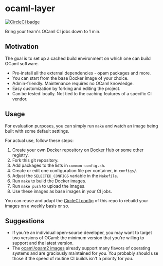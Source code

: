 ocaml-layer
==
[![CircleCI badge](https://circleci.com/gh/mjambon/ocaml-layer.svg?style=svg)](https://app.circleci.com/pipelines/github/mjambon/ocaml-layer)

Bring your team's OCaml CI jobs down to 1 min.

Motivation
--

The goal is to set up a cached build environment on which one can
build OCaml software.

* Pre-install all the external dependencies - opam packages and more.
* You can start from the base Docker image of your choice.
* Admin-friendly. Maintenance requires no OCaml knowledge.
* Easy customization by forking and editing the project.
* Can be tested locally. Not tied to the caching features of a
  specific CI vendor.

Usage
--

For evaluation purposes, you can simply run `make` and watch
an image being built with some default settings.

For actual use, follow these steps:

1. Create your own Docker repository on
   [Docker Hub](https://hub.docker.com/) or some other registry.
2. Fork this git repository.
3. Add packages to the lists in `common-config.sh`.
4. Create or edit one configuration file per container, in `configs/`.
5. Adjust the `SELECTED_CONFIGS` variable in the `Makefile`.
6. Run `make` to build the Docker images.
7. Run `make push` to upload the images.
8. Use these images as base images in your CI jobs.

You can reuse and adapt the [CircleCI config](.circleci/config.yml) of
this repo to rebuild your images on a weekly basis or so.

Suggestions
--

* If you're an individual open-source developer, you may want to
  target two versions of OCaml: the minimum version that you're
  willing to support and the latest version.
* The [ocaml/opam2 images](https://hub.docker.com/r/ocaml/opam2/)
  already support many flavors of operating systems and are
  graciously maintained for you. You probably should use those if the
  speed of routine CI builds isn't a priority for you.
